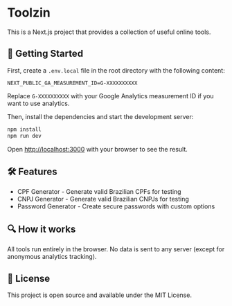 # Toolzin

This is a Next.js project that provides a collection of useful online tools.

## 🚀 Getting Started

First, create a `.env.local` file in the root directory with the following content:

```
NEXT_PUBLIC_GA_MEASUREMENT_ID=G-XXXXXXXXXX
```

Replace `G-XXXXXXXXXX` with your Google Analytics measurement ID if you want to use analytics.

Then, install the dependencies and start the development server:

```bash
npm install
npm run dev
```

Open [http://localhost:3000](http://localhost:3000) with your browser to see the result.

## 🛠️ Features

- CPF Generator - Generate valid Brazilian CPFs for testing
- CNPJ Generator - Generate valid Brazilian CNPJs for testing
- Password Generator - Create secure passwords with custom options

## 🔍 How it works

All tools run entirely in the browser. No data is sent to any server (except for anonymous analytics tracking).

## 📝 License

This project is open source and available under the MIT License.

